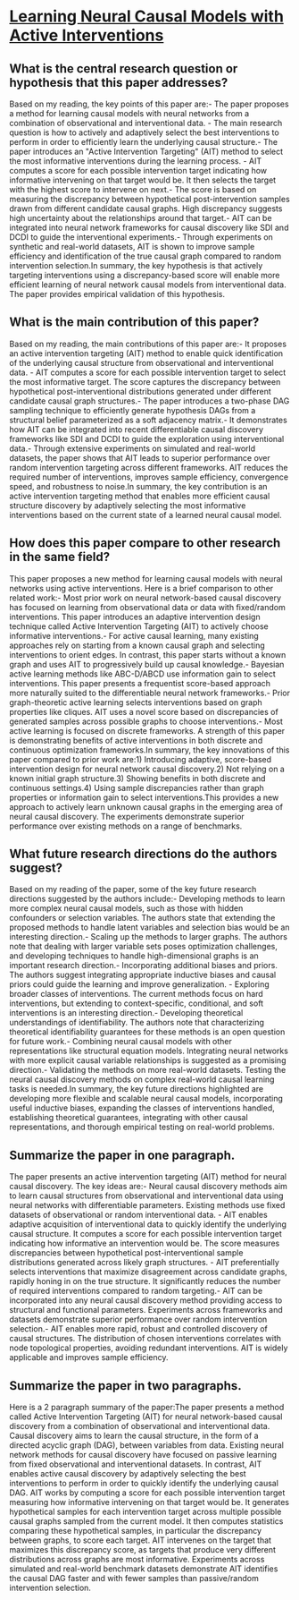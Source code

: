 # [Learning Neural Causal Models with Active Interventions](https://arxiv.org/abs/2109.02429)

## What is the central research question or hypothesis that this paper addresses?

Based on my reading, the key points of this paper are:- The paper proposes a method for learning causal models with neural networks from a combination of observational and interventional data. - The main research question is how to actively and adaptively select the best interventions to perform in order to efficiently learn the underlying causal structure.- The paper introduces an "Active Intervention Targeting" (AIT) method to select the most informative interventions during the learning process. - AIT computes a score for each possible intervention target indicating how informative intervening on that target would be. It then selects the target with the highest score to intervene on next.- The score is based on measuring the discrepancy between hypothetical post-intervention samples drawn from different candidate causal graphs. High discrepancy suggests high uncertainty about the relationships around that target.- AIT can be integrated into neural network frameworks for causal discovery like SDI and DCDI to guide the interventional experiments.- Through experiments on synthetic and real-world datasets, AIT is shown to improve sample efficiency and identification of the true causal graph compared to random intervention selection.In summary, the key hypothesis is that actively targeting interventions using a discrepancy-based score will enable more efficient learning of neural network causal models from interventional data. The paper provides empirical validation of this hypothesis.


## What is the main contribution of this paper?

Based on my reading, the main contributions of this paper are:- It proposes an active intervention targeting (AIT) method to enable quick identification of the underlying causal structure from observational and interventional data. - AIT computes a score for each possible intervention target to select the most informative target. The score captures the discrepancy between hypothetical post-interventional distributions generated under different candidate causal graph structures.- The paper introduces a two-phase DAG sampling technique to efficiently generate hypothesis DAGs from a structural belief parameterized as a soft adjacency matrix.- It demonstrates how AIT can be integrated into recent differentiable causal discovery frameworks like SDI and DCDI to guide the exploration using interventional data.- Through extensive experiments on simulated and real-world datasets, the paper shows that AIT leads to superior performance over random intervention targeting across different frameworks. AIT reduces the required number of interventions, improves sample efficiency, convergence speed, and robustness to noise.In summary, the key contribution is an active intervention targeting method that enables more efficient causal structure discovery by adaptively selecting the most informative interventions based on the current state of a learned neural causal model.


## How does this paper compare to other research in the same field?

This paper proposes a new method for learning causal models with neural networks using active interventions. Here is a brief comparison to other related work:- Most prior work on neural network-based causal discovery has focused on learning from observational data or data with fixed/random interventions. This paper introduces an adaptive intervention design technique called Active Intervention Targeting (AIT) to actively choose informative interventions.- For active causal learning, many existing approaches rely on starting from a known causal graph and selecting interventions to orient edges. In contrast, this paper starts without a known graph and uses AIT to progressively build up causal knowledge.- Bayesian active learning methods like ABC-D/ABCD use information gain to select interventions. This paper presents a frequentist score-based approach more naturally suited to the differentiable neural network frameworks.- Prior graph-theoretic active learning selects interventions based on graph properties like cliques. AIT uses a novel score based on discrepancies of generated samples across possible graphs to choose interventions.- Most active learning is focused on discrete frameworks. A strength of this paper is demonstrating benefits of active interventions in both discrete and continuous optimization frameworks.In summary, the key innovations of this paper compared to prior work are:1) Introducing adaptive, score-based intervention design for neural network causal discovery.2) Not relying on a known initial graph structure.3) Showing benefits in both discrete and continuous settings.4) Using sample discrepancies rather than graph properties or information gain to select interventions.This provides a new approach to actively learn unknown causal graphs in the emerging area of neural causal discovery. The experiments demonstrate superior performance over existing methods on a range of benchmarks.


## What future research directions do the authors suggest?

Based on my reading of the paper, some of the key future research directions suggested by the authors include:- Developing methods to learn more complex neural causal models, such as those with hidden confounders or selection variables. The authors state that extending the proposed methods to handle latent variables and selection bias would be an interesting direction.- Scaling up the methods to larger graphs. The authors note that dealing with larger variable sets poses optimization challenges, and developing techniques to handle high-dimensional graphs is an important research direction.- Incorporating additional biases and priors. The authors suggest integrating appropriate inductive biases and causal priors could guide the learning and improve generalization. - Exploring broader classes of interventions. The current methods focus on hard interventions, but extending to context-specific, conditional, and soft interventions is an interesting direction.- Developing theoretical understandings of identifiability. The authors note that characterizing theoretical identifiability guarantees for these methods is an open question for future work.- Combining neural causal models with other representations like structural equation models. Integrating neural networks with more explicit causal variable relationships is suggested as a promising direction.- Validating the methods on more real-world datasets. Testing the neural causal discovery methods on complex real-world causal learning tasks is needed.In summary, the key future directions highlighted are developing more flexible and scalable neural causal models, incorporating useful inductive biases, expanding the classes of interventions handled, establishing theoretical guarantees, integrating with other causal representations, and thorough empirical testing on real-world problems.


## Summarize the paper in one paragraph.

The paper presents an active intervention targeting (AIT) method for neural causal discovery. The key ideas are:- Neural causal discovery methods aim to learn causal structures from observational and interventional data using neural networks with differentiable parameters. Existing methods use fixed datasets of observational or random interventional data. - AIT enables adaptive acquisition of interventional data to quickly identify the underlying causal structure. It computes a score for each possible intervention target indicating how informative an intervention would be. The score measures discrepancies between hypothetical post-interventional sample distributions generated across likely graph structures. - AIT preferentially selects interventions that maximize disagreement across candidate graphs, rapidly honing in on the true structure. It significantly reduces the number of required interventions compared to random targeting.- AIT can be incorporated into any neural causal discovery method providing access to structural and functional parameters. Experiments across frameworks and datasets demonstrate superior performance over random intervention selection.- AIT enables more rapid, robust and controlled discovery of causal structures. The distribution of chosen interventions correlates with node topological properties, avoiding redundant interventions. AIT is widely applicable and improves sample efficiency.


## Summarize the paper in two paragraphs.

Here is a 2 paragraph summary of the paper:The paper presents a method called Active Intervention Targeting (AIT) for neural network-based causal discovery from a combination of observational and interventional data. Causal discovery aims to learn the causal structure, in the form of a directed acyclic graph (DAG), between variables from data. Existing neural network methods for causal discovery have focused on passive learning from fixed observational and interventional datasets. In contrast, AIT enables active causal discovery by adaptively selecting the best interventions to perform in order to quickly identify the underlying causal DAG. AIT works by computing a score for each possible intervention target measuring how informative intervening on that target would be. It generates hypothetical samples for each intervention target across multiple possible causal graphs sampled from the current model. It then computes statistics comparing these hypothetical samples, in particular the discrepancy between graphs, to score each target. AIT intervenes on the target that maximizes this discrepancy score, as targets that produce very different distributions across graphs are most informative. Experiments across simulated and real-world benchmark datasets demonstrate AIT identifies the causal DAG faster and with fewer samples than passive/random intervention selection.
